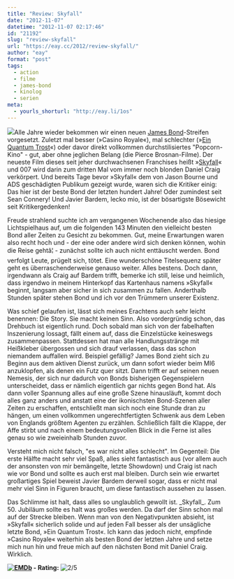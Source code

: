 ```yaml
---
title: "Review: Skyfall"
date: "2012-11-07"
datetime: "2012-11-07 02:17:46"
id: "21192"
slug: "review-skyfall"
url: "https://eay.cc/2012/review-skyfall/"
author: "eay"
format: "post"
tags:
  - action
  - filme
  - james-bond
  - kinolog
  - serien
meta:
  - yourls_shorturl: "http://eay.li/1os"
---
```


![](https://eay.cc/uploads/2012/skyfall.jpg)Alle Jahre wieder bekommen wir einen neuen [James Bond](//eay.cc/tag/james-bond/)\-Streifen vorgesetzt. Zuletzt mal besser (»Casino Royale«), mal schlechter (»[Ein Quantum Trost](//eay.cc/2008/ein-quantum-bond/)«) oder davor direkt vollkommen durchstilisiertes "Popcorn-Kino" - gut, aber ohne jeglichen Belang (die Pierce Brosnan-Filme). Der neueste Film dieses seit jeher durchwachsenen Franchises heißt »[Skyfall](http://www.imdb.com/title/tt1074638/)« und 007 wird darin zum dritten Mal vom immer noch blonden Daniel Craig verkörpert. Und bereits Tage bevor »Skyfall« dem von Jason Bourne und ADS geschädigten Publikum gezeigt wurde, waren sich die Kritiker einig: Das hier ist der beste Bond der letzten hundert Jahre! Oder zumindest seit Sean Connery! Und Javier Bardem, lecko mio, ist der bösartigste Bösewicht seit Kritikergedenken!

Freude strahlend suchte ich am vergangenen Wochenende also das hiesige Lichtspielhaus auf, um die folgenden 143 Minuten den vielleicht besten Bond aller Zeiten zu Gesicht zu bekommen. Gut, meine Erwartungen waren also recht hoch und - der eine oder andere wird sich denken können, wohin die Reise gehtâ¦ - zunächst sollte ich auch nicht enttäuscht werden. Bond verfolgt Leute, prügelt sich, tötet. Eine wunderschöne Titelsequenz später geht es überraschenderweise genauso weiter. Alles bestens. Doch dann, irgendwann als Craig auf Bardem trifft, bemerke ich still, leise und heimlich, dass irgendwo in meinem Hinterkopf das Kartenhaus namens »Skyfall« beginnt, langsam aber sicher in sich zusammen zu fallen. Anderthalb Stunden später stehen Bond und ich vor den Trümmern unserer Existenz.

Was schief gelaufen ist, lässt sich meines Erachtens auch sehr leicht benennen: Die Story. Sie macht keinen Sinn. Also vordergründig schon, das Drehbuch ist eigentlich rund. Doch sobald man sich von der fabelhaften Inszenierung lossagt, fällt einem auf, dass die Einzelstücke keineswegs zusammenpassen. Stattdessen hat man alle Handlungsstränge mit Heißkleber übergossen und sich drauf verlassen, dass das schon niemandem auffallen wird. Beispiel gefällig? James Bond zieht sich zu Beginn aus dem aktiven Dienst zurück, um dann sofort wieder beim MI6 anzuklopfen, als denen ein Futz quer sitzt. Dann trifft er auf seinen neuen Nemesis, der sich nur dadurch von Bonds bisherigen Gegenspielern unterscheidet, dass er nämlich eigentlich gar nichts gegen Bond hat. Als dann voller Spannung alles auf eine große Szene hinausläuft, kommt doch alles ganz anders und anstatt eine der ikonischsten Bond-Szenen aller Zeiten zu erschaffen, entschließt man sich noch eine Stunde dran zu hängen, um einen vollkommen ungerechtfertigten Schwenk aus dem Leben von Englands größtem Agenten zu erzählen. Schließlich fällt die Klappe, der Affe stirbt und nach einem bedeutungsvollen Blick in die Ferne ist alles genau so wie zweieinhalb Stunden zuvor.

Versteht mich nicht falsch, "es war nicht alles schlecht". Im Gegenteil: Die erste Hälfte macht sehr viel Spaß, alles sieht fantastisch aus (vor allem auch der ansonsten von mir bemängelte, letzte Showdown) und Craig ist nach wie vor Bond und sollte es auch erst mal bleiben. Durch sein wie erwartet großartiges Spiel beweist Javier Bardem derweil sogar, dass er nicht mal mehr viel Sinn in Figuren braucht, um diese fantastisch aussehen zu lassen.

Das Schlimme ist halt, dass alles so unglaublich gewollt ist. \_Skyfall\_. Zum 50. Jubiläum sollte es halt was großes werden. Da darf der Sinn schon mal auf der Strecke bleiben. Wenn man von den Negativpunkten absieht, ist »Skyfall« sicherlich solide und auf jeden Fall besser als der unsägliche letzte Bond, »Ein Quantum Trost«. Ich kann das jedoch nicht, empfinde »Casino Royale« weiterhin als besten Bond der letzten Jahre und setze mich nun hin und freue mich auf den nächsten Bond mit Daniel Craig. Wirklich.

 **[![EMDb](/uploads/pages/emdb/emdb_mini.gif)](http://eay.cc/emdb/) - Rating:** ![2/5](/uploads/pages/emdb/s_2.gif)
